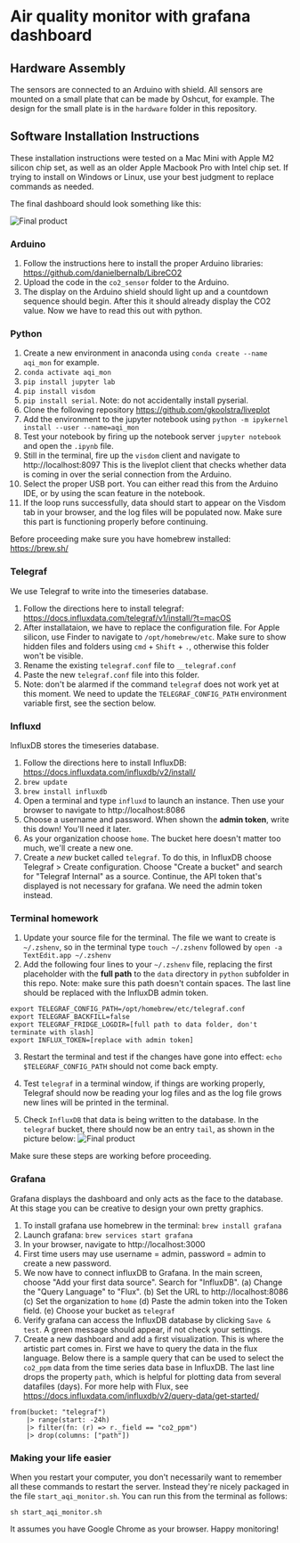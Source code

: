 # Air quality monitor with grafana dashboard

## Hardware Assembly
The sensors are connected to an Arduino with shield. All sensors are mounted on a small plate that can be made by Oshcut, for example. The design for the small plate is in the `hardware` folder in this repository.

## Software Installation Instructions
These installation instructions were tested on a Mac Mini with Apple M2 silicon chip set, as well as an older Apple Macbook Pro with Intel chip set. If trying to install on Windows or Linux, use your best judgment to replace commands as needed.

The final dashboard should look something like this:

![Final product](Grafana.png)

### Arduino
1. Follow the instructions here to install the proper Arduino libraries: https://github.com/danielbernalb/LibreCO2
2. Upload the code in the `co2_sensor` folder to the Arduino. 
3. The display on the Arduino shield should light up and a countdown sequence should begin. After this it should already display the CO2 value. Now we have to read this out with python.

### Python
1. Create a new environment in anaconda using `conda create --name aqi_mon` for example.
2. `conda activate aqi_mon`
2. `pip install jupyter lab`
3. `pip install visdom`
3. `pip install serial`. Note: do not accidentally install pyserial.
4. Clone the following repository https://github.com/gkoolstra/liveplot 
4. Add the environment to the jupyter notebook using `python -m ipykernel install --user --name=aqi_mon`
6. Test your notebook by firing up the notebook server `jupyter notebook` and open the `.ipynb` file.
7. Still in the terminal, fire up the `visdom` client and navigate to http://localhost:8097 This is the liveplot client that checks whether data is coming in over the serial connection from the Arduino.
7. Select the proper USB port. You can either read this from the Arduino IDE, or by using the scan feature in the notebook. 
8. If the loop runs successfully, data should start to appear on the Visdom tab in your browser, and the log files will be populated now. Make sure this part is functioning properly before continuing.


Before proceeding make sure you have homebrew installed: https://brew.sh/

### Telegraf
We use Telegraf to write into the timeseries database.
1. Follow the directions here to install telegraf: https://docs.influxdata.com/telegraf/v1/install/?t=macOS
2. After installataion, we have to replace the configuration file. For Apple silicon, use Finder to navigate to `/opt/homebrew/etc`. Make sure to show hidden files and folders using `cmd` + `Shift` + `.`, otherwise this folder won't be visible.
3. Rename the existing `telegraf.conf` file to `__telegraf.conf`
4. Paste the new `telegraf.conf` file into this folder.
5. Note: don't be alarmed if the command `telegraf` does not work yet at this moment. We need to update the `TELEGRAF_CONFIG_PATH` environment variable first, see the section below.

### Influxd
InfluxDB stores the timeseries database. 
1. Follow the directions here to install InfluxDB: https://docs.influxdata.com/influxdb/v2/install/
2. `brew update`
3. `brew install influxdb`
4. Open a terminal and type `influxd` to launch an instance. Then use your browser to navigate to http://localhost:8086
5. Choose a username and password. When shown the __admin token__, write this down! You'll need it later.
6. As your organization choose `home`. The bucket here doesn't matter too much, we'll create a new one.
7. Create a _new_ bucket called `telegraf`. To do this, in InfluxDB choose Telegraf > Create configuration. Choose "Create a bucket" and search for "Telegraf Internal" as a source. Continue, the API token that's displayed is not necessary for grafana. We need the admin token instead.

### Terminal homework
1. Update your source file for the terminal. The file we want to create is `~/.zshenv`, so in the terminal type `touch ~/.zshenv` followed by `open -a TextEdit.app ~/.zshenv`
2. Add the following four lines to your `~/.zshenv` file, replacing the first placeholder with the __full path__ to the `data` directory in `python` subfolder in this repo. Note: make sure this path doesn't contain spaces. The last line should be replaced with the InfluxDB admin token.
```
export TELEGRAF_CONFIG_PATH=/opt/homebrew/etc/telegraf.conf
export TELEGRAF_BACKFILL=false
export TELEGRAF_FRIDGE_LOGDIR=[full path to data folder, don't terminate with slash]
export INFLUX_TOKEN=[replace with admin token]
```
3. Restart the terminal and test if the changes have gone into effect: `echo $TELEGRAF_CONFIG_PATH` should not come back empty.

4. Test `telegraf` in a terminal window, if things are working properly, Telegraf should now be reading your log files and as the log file grows new lines will be printed in the terminal. 
5. Check `InfluxDB` that data is being written to the database. In the `telegraf` bucket, there should now be an entry `tail`, as shown in the picture below:
![Final product](InfluxDB.png)

Make sure these steps are working before proceeding.

### Grafana
Grafana displays the dashboard and only acts as the face to the database. At this stage you can be creative to design your own pretty graphics.
1. To install grafana use homebrew in the terminal: `brew install grafana`
2. Launch grafana: `brew services start grafana`
3. In your browser, navigate to http://localhost:3000
4. First time users may use username = admin, password = admin to create a new password. 
5. We now have to connect influxDB to Grafana. In the main screen, choose "Add your first data source". Search for "InfluxDB". (a) Change the "Query Language" to "Flux". (b) Set the URL to http://localhost:8086 (c) Set the organization to `home` (d) Paste the admin token into the Token field. (e) Choose your bucket as `telegraf`
6. Verify grafana can access the InfluxDB database by clicking `Save & test`. A green message should appear, if not check your settings. 
7. Create a new dashboard and add a first visualization. This is where the artistic part comes in. First we have to query the data in the flux language. Below there is a sample query that can be used to select the `co2_ppm` data from the time series data base in InfluxDB. The last line drops the property `path`, which is helpful for plotting data from several datafiles (days). For more help with Flux, see https://docs.influxdata.com/influxdb/v2/query-data/get-started/ 
```
from(bucket: "telegraf")
    |> range(start: -24h)
    |> filter(fn: (r) => r._field == "co2_ppm")
    |> drop(columns: ["path"])
```

### Making your life easier
When you restart your computer, you don't necessarily want to remember all these commands to restart the server. Instead they're nicely packaged in the file `start_aqi_monitor.sh`. You can run this from the terminal as follows: 
```
sh start_aqi_monitor.sh
```
It assumes you have Google Chrome as your browser. Happy monitoring!